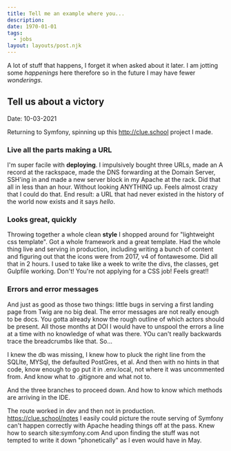 ```yaml
---
title: Tell me an example where you...
description:
date: 1970-01-01
tags:
  - jobs
layout: layouts/post.njk
---
```


A lot of stuff that happens, I forget it when asked about it later. I am jotting some *happenings* here therefore so in the future I may have fewer *wonderings*.

## Tell us about a victory

Date: 10-03-2021  

Returning to Symfony, spinning up this http://clue.school project I made.  

### Live all the parts making a URL

I'm super facile with __deploying__.  I impulsively bought three URLs, made an A record at the rackspace, made the DNS forwarding at the Domain Server, SSH'ing in and made a new server block in my Apache at the rack.  Did that all in less than an hour. Without looking ANYTHING up. Feels almost crazy that I could do that. End result: a URL that had never existed in the history of the world now exists and it says *hello*.

### Looks great, quickly

Throwing together a whole clean __style__ I shopped around for "lightweight css template".  Got a whole framework and a great template.  Had the whole thing live and serving in production, including writing a bunch of content and figuring out that the icons were from 2017, v4 of fontawesome.  Did all that in 2 hours.  I used to take like a week to write the divs, the classes, get Gulpfile working.  Don't!  You're not applying for a CSS job!  Feels great!!

### Errors and error messages

And just as good as those two things: little bugs in serving a first landing page from Twig are no big deal.  The error messages are not really enough to be docs.  You gotta already know the rough outline of which actors should be present.  All those months at DOI I would have to unspool the errors a line at a time with no knowledge of what was there.  YOu can't really backwards trace the breadcrumbs like that.  So...


I knew the db was missing, I knew how to pluck the right line from the SQLIte, MYSql, the defaulted PostGres, et al.  And then with no hints in that code, know enough to go put it in .env.local, not where it was uncommented from.  And know what to .gitignore and what not to.   

And the three branches to proceed down.  And how to know which methods are arriving in the IDE.   

The route worked in dev and then not in production.  https://clue.school/notes  I easily could picture the route serving of Symfony can't happen correctly with Apache heading things off at the pass.  Knew how to search site:symfony.com   And upon finding the stuff was not tempted to write it down "phonetically" as I even would have in May.  

